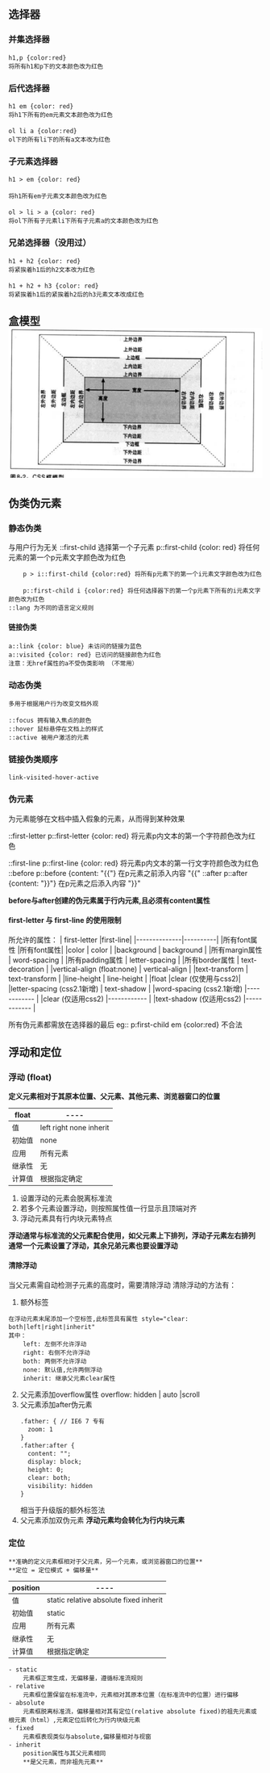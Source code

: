 ## 选择器

### 并集选择器
    h1,p {color:red}
    将所有h1和p下的文本颜色改为红色
### 后代选择器

    h1 em {color: red}
    将h1下所有的em元素文本颜色改为红色
    
    ol li a {color:red}
    ol下的所有li下的所有a文本改为红色

### 子元素选择器

    h1 > em {color: red}
    
    将h1所有em子元素文本颜色改为红色
    
    ol > li > a {color: red}
    将ol下所有子元素li下所有子元素a的文本颜色改为红色

### 兄弟选择器（没用过）
    h1 + h2 {color: red}
    将紧挨着h1后的h2文本改为红色
    
    h1 + h2 + h3 {color: red}
    将紧挨着h1后的紧挨着h2后的h3元素文本改成红色

## 盒模型![box_model](../../../assets\img\box_model.png)

## 伪类伪元素

   ### 静态伪类
   与用户行为无关
   ::first-child 选择第一个子元素
        p::first-child {color: red}  将任何元素的第一个p元素文字颜色改为红色

        p > i::first-child {color:red} 将所有p元素下的第一个i元素文字颜色改为红色
    
        p::first-child i {color:red} 将任何选择器下的第一个p元素下所有的i元素文字颜色改为红色
    ::lang 为不同的语言定义规则
   #### 链接伪类

    a::link {color: blue} 未访问的链接为蓝色
    a::visited {color: red} 已访问的链接颜色为红色
    注意：无href属性的a不受伪类影响 （不常用）
   ### 动态伪类
    多用于根据用户行为改变文档外观
    
    ::focus 拥有输入焦点的颜色
    ::hover 鼠标悬停在文档上的样式
    ::active 被用户激活的元素


   ### 链接伪类顺序
    link-visited-hover-active

   ### 伪元素
   为元素能够在文档中插入假象的元素，从而得到某种效果

   ::first-letter
    p::first-letter {color: red} 将元素p内文本的第一个字符颜色改为红色

   ::first-line
    p::first-line {color: red} 将元素p内文本的第一行文字符颜色改为红色
   ::before
    p::before {content: "{{"} 在p元素之前添入内容 "{{"
   ::after
    p::after {content: "}}"} 在p元素之后添入内容 "}}"

   **before与after创建的伪元素属于行内元素,且必须有content属性**
   #### first-letter 与 first-line 的使用限制
   所允许的属性：
   | first-letter |first-line|
   |--------------|----------|
   |所有font属性   |所有font属性|
   |color   |  color  |
   |background   |  background |
   |所有margin属性   | word-spacing  |
   |所有padding属性  | letter-spacing |
   |所有border属性   | text-decoration  |
   |vertical-align (float:none)   | vertical-align  |
   |text-transform   |  text-transform  |
   |line-height   | line-height  |
   |float   |clear  (仅使用与css2)|
   |letter-spacing (css2.1新增)  | text-shadow  |
   |word-spacing (css2.1新增)   |------------ |
   |clear (仅适用css2)   |------------ |
   |text-shadow (仅适用css2)   |------------ |

   所有伪元素都需放在选择器的最后
   eg:: p:first-child em {color:red} 不合法


## 浮动和定位

   ### 浮动 (float)
   **定义元素相对于其原本位置、父元素、其他元素、浏览器窗口的位置**

   | float |----|
   |-------|----|
   |  值   | left right none inherit|
   |  初始值|  none  |
   | 应用 | 所有元素 |
   | 继承性 |  无  |
   | 计算值  | 根据指定确定   |

   1. 设置浮动的元素会脱离标准流
   2. 若多个元素设置浮动，则按照属性值一行显示且顶端对齐
   3. 浮动元素具有行内块元素特点

   **浮动通常与标准流的父元素配合使用，如父元素上下排列，浮动子元素左右排列**
   **通常一个元素设置了浮动，其余兄弟元素也要设置浮动**

   #### 清除浮动
   当父元素需自动检测子元素的高度时，需要清除浮动
   清除浮动的方法有：
   1. 额外标签

    在浮动元素末尾添加一个空标签,此标签具有属性 style="clear: both|left|right|inherit"
    其中：
        left: 左侧不允许浮动
        right: 右侧不允许浮动
        both: 两侧不允许浮动
        none: 默认值,允许两侧浮动
        inherit: 继承父元素clear属性
   2. 父元素添加overflow属性
      overflow: hidden | auto |scroll
   3. 父元素添加after伪元素
      ```
      .father: { // IE6 7 专有
        zoom: 1
      }
      .father:after {
        content: "";
        display: block;
        height: 0;
        clear: both;
        visibility: hidden
      }
      ```
      相当于升级版的额外标签法
   4. 父元素添加双伪元素
      **浮动元素均会转化为行内块元素**
   ### 定位
    **准确的定义元素框相对于父元素，另一个元素，或浏览器窗口的位置**
    **定位 = 定位模式 + 偏移量**

   | position |----|
   |-------|----|
   |  值   | static relative absolute fixed inherit|
   |  初始值|  static  |
   | 应用 | 所有元素 |
   | 继承性 |  无  |
   | 计算值  | 根据指定确定   |

    - static
        元素框正常生成，无偏移量，遵循标准流规则
    - relative
        元素框位置保留在标准流中，元素相对其原本位置（在标准流中的位置）进行偏移
    - absolute
        元素框脱离标准流，偏移量相对其有定位(relative absolute fixed)的祖先元素或根元素（html）,元素定位后转化为行内块级元素
    - fixed
        元素框表现类似与absolute,偏移量相对与视窗
    - inherit
        position属性与其父元素相同
        **是父元素，而非祖先元素**

